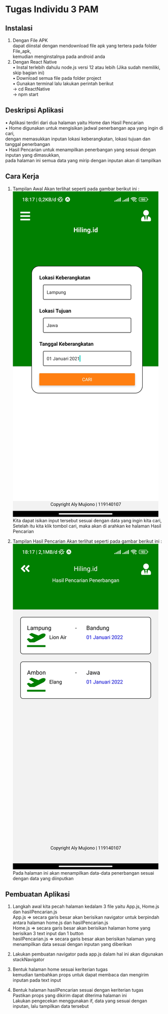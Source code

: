 # Tugas Individu 3 PAM

## Instalasi

1.  Dengan File APK <br>
    dapat diinstal dengan mendownload file apk yang tertera pada folder File_apk, <br>
    kemudian menginstalnya pada android anda <br>
2.  Dengan React Native <br>
    • Instal terlebih dahulu node.js versi 12 atau lebih (Jika sudah memiliki, skip bagian ini) <br>
    • Download semua file pada folder project <br>
    • Gunakan terminal lalu lakukan perintah berikut <br>
    -> cd ReactNative <br>
    -> npm start <br>

## Deskripsi Aplikasi

• Aplikasi terdiri dari dua halaman yaitu Home dan Hasil Pencarian <br>
• Home digunakan untuk mengisikan jadwal penerbangan apa yang ingin di cari, <br>
dengan memasukkan inputan lokasi keberangkatan, lokasi tujuan dan tanggal penerbangan <br>
• Hasil Pencarian untuk menampilkan penerbangan yang sesuai dengan inputan yang dimasukkan, <br>
pada halaman ini semua data yang mirip dengan inputan akan di tampilkan <br>

## Cara Kerja

1.  Tampilan Awal Akan terlihat seperti pada gambar berikut ini :
    ![](Screenshots/Home.jpg) <br>
    Kita dapat isikan input tersebut sesuai dengan data yang ingin kita cari, <br>
    Setelah itu kita klik tombol cari, maka akan di arahkan ke halaman Hasil Pencarian <br>

2.  Tampilan Hasil Pencarian Akan terlihat seperti pada gambar berikut ini :
    ![](Screenshots/Hasil_Pencarian.jpg) <br>
    Pada halaman ini akan menampilkan data-data penerbangan sesuai dengan data yang diinputkan

## Pembuatan Aplikasi

1. Langkah awal kita pecah halaman kedalam 3 file yaitu App.js, Home.js dan hasilPencarian.js <br>
   App.js => secara garis besar akan berisikan navigator untuk berpindah antara halaman home.js dan hasilPencarian.js <br>
   Home.js => secara garis besar akan berisikan halaman home yang berisikan 3 text input dan 1 button <br>
   hasilPencarian.js => secara garis besar akan berisikan halaman yang menampilkan data sesuai dengan inputan yang diberikan <br>

2. Lakukan pembuatan navigator pada app.js dalam hal ini akan digunakan stackNavigator <br>

3. Bentuk halaman home sesuai keriterian tugas <br>
   kemudian tambahkan props untuk dapat membaca dan mengirim inputan pada text input <br>

4. Bentuk halaman hasilPencarian sesuai dengan keriterian tugas <br>
   Pastikan props yang dikirim dapat diterima halaman ini <br>
   Lakukan pengecekan menggunakan if, data yang sesuai dengan inputan, lalu tampilkan data tersebut <br>
